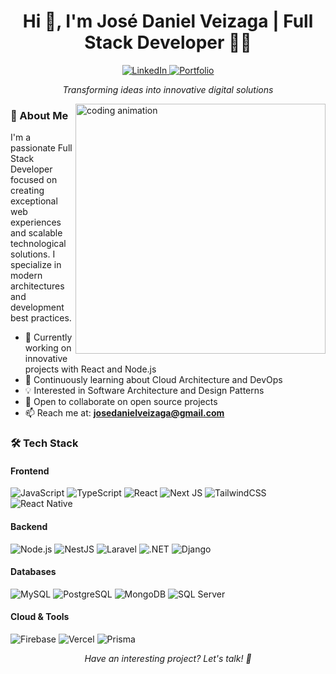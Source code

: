 <h1 align="center"> Hi 👋, I'm José Daniel Veizaga | Full Stack Developer 👨‍💻</h1>

<div align="center">
  <a href="https://linkedin.com/in/josedanielveizaga" target="_blank">
    <img src="https://img.shields.io/badge/LinkedIn-0077B5?style=for-the-badge&logo=linkedin&logoColor=white" alt="LinkedIn"/>
  </a>
  <a href="https://josedanielveizaga.com" target="_blank">
    <img src="https://img.shields.io/badge/Portfolio-FF5722?style=for-the-badge&logo=google-chrome&logoColor=white" alt="Portfolio"/>
  </a>
</div>

<p align="center">
  <em>Transforming ideas into innovative digital solutions</em>
</p>

<img align="right" width="400" src="https://github.com/Adam-pw/Adam-pw/blob/main/animation_500_kxa883sd.gif" alt="coding animation"/>

### 👋 About Me

I'm a passionate Full Stack Developer focused on creating exceptional web experiences and scalable technological solutions. I specialize in modern architectures and development best practices.

- 🔭 Currently working on innovative projects with React and Node.js
- 🌱 Continuously learning about Cloud Architecture and DevOps
- 💡 Interested in Software Architecture and Design Patterns
- 🤝 Open to collaborate on open source projects
- 📫 Reach me at: **josedanielveizaga@gmail.com**

### 🛠️ Tech Stack

#### Frontend
![JavaScript](https://img.shields.io/badge/javascript-%23323330.svg?style=for-the-badge&logo=javascript&logoColor=%23F7DF1E) 
![TypeScript](https://img.shields.io/badge/typescript-%23007ACC.svg?style=for-the-badge&logo=typescript&logoColor=white)
![React](https://img.shields.io/badge/react-%2320232a.svg?style=for-the-badge&logo=react&logoColor=%2361DAFB)
![Next JS](https://img.shields.io/badge/Next-black?style=for-the-badge&logo=next.js&logoColor=white)
![TailwindCSS](https://img.shields.io/badge/tailwindcss-%2338B2AC.svg?style=for-the-badge&logo=tailwind-css&logoColor=white)
![React Native](https://img.shields.io/badge/react_native-%2320232a.svg?style=for-the-badge&logo=react&logoColor=%2361DAFB)

#### Backend
![Node.js](https://img.shields.io/badge/node.js-6DA55F?style=for-the-badge&logo=node.js&logoColor=white)
![NestJS](https://img.shields.io/badge/nestjs-%23E0234E.svg?style=for-the-badge&logo=nestjs&logoColor=white)
![Laravel](https://img.shields.io/badge/laravel-%23FF2D20.svg?style=for-the-badge&logo=laravel&logoColor=white)
![.NET](https://img.shields.io/badge/.NET-%23512BD4.svg?style=for-the-badge&logo=dotnet&logoColor=white)
![Django](https://img.shields.io/badge/django-%23092E20.svg?style=for-the-badge&logo=django&logoColor=white)

#### Databases
![MySQL](https://img.shields.io/badge/mysql-%2300f.svg?style=for-the-badge&logo=mysql&logoColor=white)
![PostgreSQL](https://img.shields.io/badge/postgresql-%23336791.svg?style=for-the-badge&logo=postgresql&logoColor=white)
![MongoDB](https://img.shields.io/badge/MongoDB-%234ea94b.svg?style=for-the-badge&logo=mongodb&logoColor=white)
![SQL Server](https://img.shields.io/badge/microsoft%20sql%20server-%23CC2927.svg?style=for-the-badge&logo=microsoft-sql-server&logoColor=white)

#### Cloud & Tools
![Firebase](https://img.shields.io/badge/firebase-%23039BE5.svg?style=for-the-badge&logo=firebase)
![Vercel](https://img.shields.io/badge/vercel-%23000000.svg?style=for-the-badge&logo=vercel&logoColor=white)
![Prisma](https://img.shields.io/badge/prisma-%232D3748.svg?style=for-the-badge&logo=prisma&logoColor=white)

<!-- ### 📈 GitHub Stats

<div align="center">
  <img src="https://github-readme-stats.vercel.app/api?username=tuusername&show_icons=true&theme=radical" alt="GitHub Stats"/>
  <img src="https://github-readme-streak-stats.herokuapp.com/?user=tuusername&theme=radical" alt="GitHub Streak"/>
</div>

### 🌟 Featured Projects

- [📱 E-commerce Mobile App](https://github.com/tuusername/proyecto1) - React Native + NestJS
- [💼 Enterprise Management System](https://github.com/tuusername/proyecto2) - Next.js + Laravel
- [🌐 E-learning Platform](https://github.com/tuusername/proyecto3) - React + Django

---
-->
<p align="center">
  <em>Have an interesting project? Let's talk! 👋</em>
</p>
